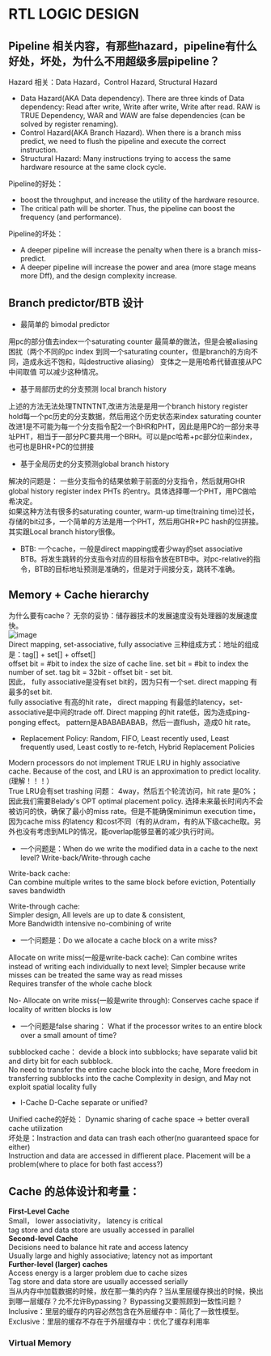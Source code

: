 # RTL LOGIC DESIGN
## Pipeline 相关内容，有那些hazard，pipeline有什么好处，坏处，为什么不用超级多层pipeline？
Hazard 相关：Data Hazard，Control Hazard, Structural Hazard     

- Data Hazard(AKA Data dependency). There are three kinds of Data dependency: Read after write, Write after write, Write after read. RAW is TRUE Dependency, WAR and WAW are false dependencies (can be solved by register renaming).   
- Control Hazard(AKA Branch Hazard). When there is a branch miss predict, we need to flush the pipeline and execute the correct instruction.  
- Structural Hazard: Many instructions trying to access the same hardware resource at the same clock cycle.  

Pipeline的好处：  
- boost the throughput, and increase the utility of the hardware resource. 
- The critical path will be shorter. Thus, the pipeline can boost the frequency (and performance).

Pipeline的坏处： 
- A deeper pipeline will increase the penalty when there is a branch miss-predict.
- A deeper pipeline will increase the power and area (more stage means more Dff), and the design complexity increase.

## Branch predictor/BTB 设计
- 最简单的 bimodal predictor

用pc的部分值去index一个saturating counter 最简单的做法，但是会被aliasing 困扰（两个不同的pc index 到同一个saturating counter，但是branch的方向不同，造成永远不饱和，叫destructive aliasing） 
变体之一是用哈希代替直接从PC中间取值 可以减少这种情况。  

- 基于局部历史的分支预测 local branch history   

上述的方法无法处理TNTNTNT,改进方法是是用一个branch history register hold每一个pc历史的分支数据，然后用这个历史状态来index saturating counter     
改进1是不可能为每一个分支指令配2一个BHR和PHT，因此是用PC的一部分来寻址PHT，相当于一部分PC要共用一个BRH。可以是pc哈希+pc部分位来index， 也可也是BHR+PC的位拼接    

- 基于全局历史的分支预测global branch history

解决的问题是： 一些分支指令的结果依赖于前面的分支指令，然后就用GHR global history register index PHTs 的entry。具体选择哪一个PHT，用PC做哈希决定。     
如果这种方法有很多的saturating counter, warm-up time(training time)过长，存储的bit过多，一个简单的方法是用一个PHT，然后用GHR+PC hash的位拼接。   
其实跟Local branch history很像。 

- BTB: 一个cache，一般是direct mapping或者少way的set associative BTB。将发生跳转的分支指令对应的目标指令放在BTB中。对pc-relative的指令，BTB的目标地址预测是准确的，但是对于间接分支，跳转不准确。  

 
## Memory + Cache hierarchy
为什么要有cache？ 无奈的妥协：储存器技术的发展速度没有处理器的发展速度快。  
![image](https://github.com/user-attachments/assets/88526f7d-3cd0-4085-9822-0f5340018c1e)   
Direct mapping, set-associative, fully associative 三种组成方式：地址的组成是：tag[] + set[] + offset[]   
offset bit = #bit to index the size of cache line. set bit = #bit to index the number of set. tag bit = 32bit - offset bit - set bit.    
因此， fully associative是没有set bit的，因为只有一个set. direct mapping 有最多的set bit.     
fully associative 有高的hit rate， direct mapping 有最低的latency，set-associative是中间的trade off. Direct mapping 的hit rate低，因为造成ping-ponging effect。 pattern是ABABABABAB，然后一直flush，造成0 hit rate。   

- Replacement Policy: Random, FIFO, Least recently used, Least frequently used, Least costly to re-fetch, Hybrid Replacement Policies

Modern processors do not implement TRUE LRU in highly associative cache. Because of the cost, and LRU is an approximation to predict locality.(理解！！！）     
True LRU会有set trashing 问题： 4way，然后五个轮流访问，hit rate 是0%； 因此我们需要Belady's OPT optimal placement policy. 选择未来最长时间内不会被访问的快，确保了最小的miss rate。但是不能确保minimun execution time，因为cache miss 的latency 和cost不同（有的从dram，有的从下级cache取。另外也没有考虑到MLP的情况，能overlap能够显著的减少执行时间。  

- 一个问题是：When do we write the modified data in a cache to the next level? Write-back/Write-through cache

Write-back cache:   
Can combine multiple writes to the same block before eviction,  Potentially saves bandwidth   

Write-through cache:      
Simpler design, All levels are up to date & consistent,   
More Bandwidth intensive no-combining of write  

- 一个问题是：Do we allocate a cache block on a write miss?

Allocate on write miss(一般是write-back cache): Can combine writes instead of writing each individually to next level; Simpler because write misses can be treated the same way as read misses      
Requires transfer of the whole cache block    

No- Allocate on write miss(一般是write through): Conserves cache space if locality of written blocks is low 

- 一个问题是false sharing： What if the processor writes to an entire block over a small amount of time?

subblocked cache： devide a block into subblocks; have separate valid bit and dirty bit for each subblock.   
No need to transfer the entire cache block into the cache,  More freedom in transferring subblocks into the cache 
Complexity in design, and May not exploit spatial locality fully 

- I-Cache  D-Cache separate or unified?

Unified cache的好处： Dynamic sharing of cache space -> better overall cache utilization   
坏处是：Instraction and data can trash each other(no guaranteed space for either)   
Instruction and data are accessed in diffierent place. Placement will be a problem(where to place for both fast access?)    


## Cache 的总体设计和考量：

**First-Level Cache**   
Small， lower associativity， latency is critical   
tag store and data store are usually accessed in parallel  
**Second-level Cache**    
Decisions need to balance hit rate and access latency    
Usually large and highly associative; latency not as important    
**Further-level (larger) caches**    
Access energy is a larger problem due to cache sizes  
Tag store and data store are usually accessed serially  
当从内存中加载数据的时候，放在那一集的内存？当从里层缓存换出的时候，换出到哪一层缓存？允不允许Bypassing？ Bypassing又要照顾到一致性问题？
Inclusive：里层的缓存的内容必然包含在外层缓存中：简化了一致性模型。  
Exclusive：里层的缓存不存在于外层缓存中：优化了缓存利用率


### Virtual Memory
